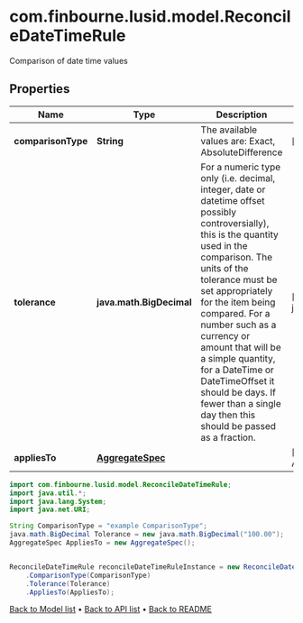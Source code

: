 # com.finbourne.lusid.model.ReconcileDateTimeRule
Comparison of date time values

## Properties

Name | Type | Description | Notes
------------ | ------------- | ------------- | -------------
**comparisonType** | **String** | The available values are: Exact, AbsoluteDifference | [default to String]
**tolerance** | **java.math.BigDecimal** | For a numeric type only (i.e. decimal, integer, date or datetime offset possibly controversially), this is the quantity used in the comparison.  The units of the tolerance must be set appropriately for the item being compared.  For a number such as a currency or amount that will be a simple quantity, for a DateTime or DateTimeOffset it should be days. If fewer than a single day then this should be  passed as a fraction. | [optional] [default to java.math.BigDecimal]
**appliesTo** | [**AggregateSpec**](AggregateSpec.md) |  | [default to AggregateSpec]

```java
import com.finbourne.lusid.model.ReconcileDateTimeRule;
import java.util.*;
import java.lang.System;
import java.net.URI;

String ComparisonType = "example ComparisonType";
java.math.BigDecimal Tolerance = new java.math.BigDecimal("100.00");
AggregateSpec AppliesTo = new AggregateSpec();


ReconcileDateTimeRule reconcileDateTimeRuleInstance = new ReconcileDateTimeRule()
    .ComparisonType(ComparisonType)
    .Tolerance(Tolerance)
    .AppliesTo(AppliesTo);
```


[Back to Model list](../README.md#documentation-for-models) &#8226; [Back to API list](../README.md#documentation-for-api-endpoints) &#8226; [Back to README](../README.md)
